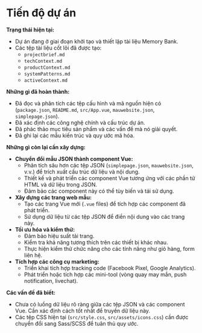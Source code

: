 # Tiến độ dự án

**Trạng thái hiện tại:**
*   Dự án đang ở giai đoạn khởi tạo và thiết lập tài liệu Memory Bank.
*   Các tệp tài liệu cốt lõi đã được tạo:
    *   `projectbrief.md`
    *   `techContext.md`
    *   `productContext.md`
    *   `systemPatterns.md`
    *   `activeContext.md`

**Những gì đã hoàn thành:**
*   Đã đọc và phân tích các tệp cấu hình và mã nguồn hiện có (`package.json`, `README.md`, `src/App.vue`, `mauwebsite.json`, `simplepage.json`).
*   Đã xác định các công nghệ chính và cấu trúc dự án.
*   Đã phác thảo mục tiêu sản phẩm và các vấn đề mà nó giải quyết.
*   Đã ghi lại các mẫu kiến trúc và quy ước mã hóa.

**Những gì còn lại cần xây dựng:**
*   **Chuyển đổi mẫu JSON thành component Vue:**
    *   Phân tích sâu hơn các tệp JSON (`simplepage.json`, `mauwebsite.json`, v.v.) để trích xuất cấu trúc dữ liệu và nội dung.
    *   Thiết kế và phát triển các component Vue tương ứng với các phần tử HTML và dữ liệu trong JSON.
    *   Đảm bảo các component này có thể tùy biến và tái sử dụng.
*   **Xây dựng các trang web mẫu:**
    *   Tạo các trang Vue mới (`.vue` files) để tích hợp các component đã phát triển.
    *   Sử dụng dữ liệu từ các tệp JSON để điền nội dung vào các trang này.
*   **Tối ưu hóa và kiểm thử:**
    *   Đảm bảo hiệu suất tải trang.
    *   Kiểm tra khả năng tương thích trên các thiết bị khác nhau.
    *   Thực hiện kiểm thử chức năng cho các tính năng như giỏ hàng, form liên hệ.
*   **Tích hợp các công cụ marketing:**
    *   Triển khai tích hợp tracking code (Facebook Pixel, Google Analytics).
    *   Phát triển hoặc tích hợp các mini-tool (vòng quay may mắn, push notification, livechat).

**Các vấn đề đã biết:**
*   Chưa có luồng dữ liệu rõ ràng giữa các tệp JSON và các component Vue. Cần xác định cách tốt nhất để truyền dữ liệu này.
*   Các tệp CSS hiện tại (`src/style.css`, `src/assets/icons.css`) cần được chuyển đổi sang Sass/SCSS để tuân thủ quy ước.
